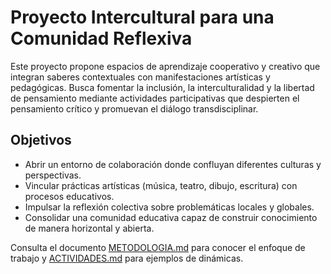 # Proyecto Intercultural para una Comunidad Reflexiva

Este proyecto propone espacios de aprendizaje cooperativo y creativo que integran saberes contextuales con manifestaciones artísticas y pedagógicas. Busca fomentar la inclusión, la interculturalidad y la libertad de pensamiento mediante actividades participativas que despierten el pensamiento crítico y promuevan el diálogo transdisciplinar.

## Objetivos

- Abrir un entorno de colaboración donde confluyan diferentes culturas y perspectivas.
- Vincular prácticas artísticas (música, teatro, dibujo, escritura) con procesos educativos.
- Impulsar la reflexión colectiva sobre problemáticas locales y globales.
- Consolidar una comunidad educativa capaz de construir conocimiento de manera horizontal y abierta.

Consulta el documento [METODOLOGIA.md](METODOLOGIA.md) para conocer el enfoque de trabajo y [ACTIVIDADES.md](ACTIVIDADES.md) para ejemplos de dinámicas.
